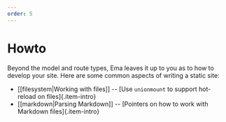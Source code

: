 ```yaml
---
order: 5
---
```

# Howto

Beyond the model and route types, Ema leaves it up to you as to how to develop your site. Here are some common aspects of writing a static site:

* [[filesystem|Working with files]] -- [Use `unionmount` to support hot-reload on files]{.item-intro}
* [[markdown|Parsing Markdown]] -- [Pointers on how to work with Markdown files]{.item-intro}